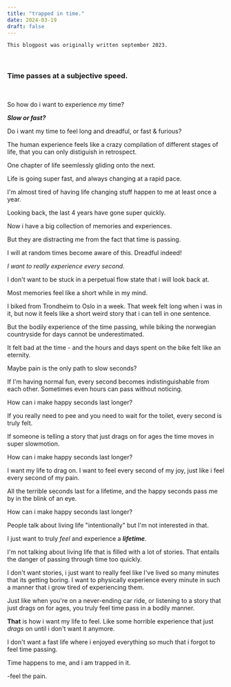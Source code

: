 ```yaml
---
title: "trapped in time."
date: 2024-03-19
draft: false
---
```



    This blogpost was originally written september 2023.
&nbsp;

### Time passes at a subjective speed.

&nbsp;

So how do i want to experience *my* time?

***Slow or fast?***

Do i want my time to feel long and dreadful, or fast & furious?

The human experience feels like a crazy compilation of different stages of life, that you can only distiguish in retrospect.

One chapter of life seemlessly gliding onto the next.

Life is going super fast, and always changing at a rapid pace.

I'm almost tired of having life changing stuff happen to me at least once a year.

Looking back, the last 4 years have gone super quickly.

Now i have a big collection of memories and experiences.

But they are distracting me from the fact that time is passing.

I will at random times become aware of this. Dreadful indeed!

*I want to really experience every second.*

I don't want to be stuck in a perpetual flow state that i will look back at.

Most memories feel like a short while in my mind.

I biked from Trondheim to Oslo in a week. That week felt long when i was in it, but now it feels like a short weird story that i can tell in one sentence.

But the bodily experience of the time passing, while biking the norwegian countryside for days cannot be underestimated.

It felt bad at the time - and the hours and days spent on the bike felt like an eternity.

Maybe pain is the only path to slow seconds?

If I'm having normal fun, every second becomes indistinguishable from each other. Sometimes even hours can pass without noticing.

How can i make happy seconds last longer?

If you really need to pee and you need to wait for the toilet, every second is truly felt.

If someone is telling a story that just drags on for ages the time moves in super slowmotion.

How can i make happy seconds last longer?

I want my life to drag on. I want to feel every second of my joy, just like i feel every second of my pain.

All the terrible seconds last for a lifetime, and the happy seconds pass me by in the blink of an eye.

How can i make happy seconds last longer?

People talk about living life "intentionally" but I'm not interested in that.

I just want to truly *feel* and experience a ***lifetime***.

I'm not talking about living life that is filled with a lot of stories. That entails the danger of passing through time too quickly.

I don't want stories, i just want to really feel like I've lived so many minutes that its getting boring. I want to physically experience every minute in such a manner that i grow tired of experiencing them.

Just like when you're on a never-ending car ride, or listening to a story that just drags on for ages, you truly feel time pass in a bodily manner.

**That** is how i want my life to feel. Like some horrible experience that just *drags* on until i don't want it anymore.

I don't want a fast life where i enjoyed everything so much that i forgot to feel time passing.

Time happens to me, and i am trapped in it.

-feel the pain.

&nbsp;

